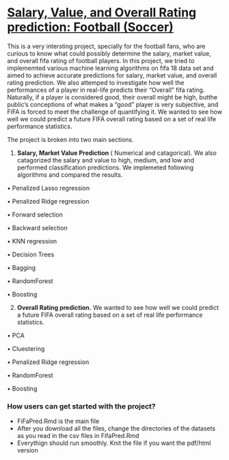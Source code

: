 # [Salary, Value, and Overall Rating prediction: Football (Soccer)](https://github.com/gurungkshitij/fifaPrediction/blob/master/FinalReport-Fifa.pdf)


This is a very intersting project, specially for the football fans, who are curious to know what could possibly determine the salary, market value, and overall fifa rating of football players. In this project, we tried to implememted various machine learning algorithms on fifa 18 data set and aimed to achieve accurate predictions for salary, market value, and overall rating prediction. We also attemped to investigate how well the performances of a player in real-life predicts their “Overall” fifa rating. Naturally, if a player is considered good, their overall might be high, butthe public’s conceptions of what makes a “good” player is very subjective, and FIFA is forced to meet the challenge of quantifying it. We wanted to see how well we could predict a future FIFA overall rating based on a set of real life performance statistics.

The project is broken into two main sections. 

1) **Salary, Market Value Prediction** ( Numerical and catagorical). We also catagorized the salary and value to high, medium, and low and performed classification predictions. We implemeted following algorithms and compared the results. 

• Penalized Lasso regression

• Penalized Ridge regression

• Forward selection

• Backward selection

• KNN regression

• Decision Trees

• Bagging

• RandomForest

• Boosting

2) **Overall Rating prediction.** We wanted to see how well we could predict a future FIFA overall rating based on a set of real life performance statistics.

• PCA

• Cluestering

• Penalized Ridge regression

• RandomForest

• Boosting

### How users can get started with the project?

- FiFaPred.Rmd is the main file 
- After you download all the files, change the directories of the datasets as you read in the csv files in FifaPred.Rmd 
- Everythign should run smoothly. Knit the file if you want the pdf/html version


